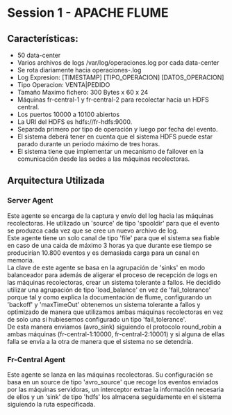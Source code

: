 # Session 1 - APACHE FLUME

## Características:

  -  50 data-center
  -  Varios archivos de logs /var/log/operaciones.log por cada data-center
  -  Se rota diariamente hacia operaciones-<fecha>.log
  -  Log Expresion: [TIMESTAMP] [TIPO_OPERACION] [DATOS_OPERACION]
  -  Tipo Operacion: VENTA|PEDIDO
  -  Tamaño Maximo fichero: 300 Bytes x 60 x 24
  -  Máquinas fr-central-1 y fr-central-2 para recolectar hacia un HDFS central.
  -  Los puertos 10000 a 10100 abiertos
  -  La URI del HDFS es hdfs://fr-hdfs:9000.
  -  Separada primero por tipo de operación y luego por fecha del evento.
  -  El sistema deberá tener en cuenta que el sistema HDFS puede estar parado durante un periodo máximo de tres horas.
  -  El sistema tiene que implementar un mecanismo de failover en la comunicación desde las sedes a las máquinas recolectoras.

## Arquitectura Utilizada

### Server Agent

Este agente se encarga de la captura y envío del log hacia las máquinas recolectoras. He utilizado un 'source' de tipo 'spooldir' para que el evento se produzca cada vez que se cree un nuevo archivo de log.  
Este agente tiene un solo canal de tipo 'file' para que el sistema sea fiable en caso de una caida de máximo 3 horas ya que durante ese tiempo se producirían 10.800 eventos y es demasiada carga para un canal en memoria.  
La clave de este agente se basa en la agrupación de 'sinks' en modo balanceador para además de aligerar el proceso de recepción de logs en las máquinas recolectoras, crear un sistema tolerante a fallos. He decidido utilizar una agrupación de tipo 'load_balance' en vez de 'fail_tolerance' porque tal y como explica la documentación de flume, configurando un 'backoff' y 'maxTimeOut' obtenemos un sistema tolerante a fallos y optimizado de manera que utilizamos ambas máquinas recolectoras en vez de solo una si hubiesemos configurado un tipo 'fail_tolerance'.  
De esta manera enviamos (avro_sink) siguiendo el protocolo round_robin a ambas máquinas (fr-central-1:10000, fr-central-2:10001) y si alguna de ellas falla se envía a la otra de manera que el sistema no se detendría.


### Fr-Central Agent

Este agente se lanza en las máquinas recolectoras. Su configuración se basa en un source de tipo 'avro_source' que recoge los eventos enviados por las máquinas servidoras, un interceptor extrae la información necesaria de ellos y un 'sink' de tipo 'hdfs' los almacena seguidamente en el sistema siguiendo la ruta especificada.
